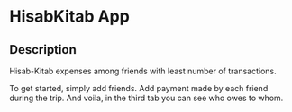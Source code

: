 # HisabKitab App

## Description

Hisab-Kitab expenses among friends with least number of transactions.

To get started, simply add friends. Add payment made by each friend during the trip. And voila, in the third tab you can see who owes to whom.
